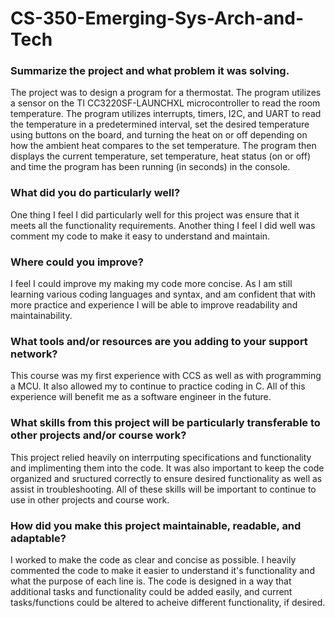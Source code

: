 # CS-350-Emerging-Sys-Arch-and-Tech  

### Summarize the project and what problem it was solving.
The project was to design a program for a thermostat. The program utilizes a sensor on the TI CC3220SF-LAUNCHXL microcontroller to read the room temperature. The program utilizes interrupts, timers, I2C, and UART to read the temperature in a predetermined interval, set the desired temperature using buttons on the board, and turning the heat on or off depending on how the ambient heat compares to the set temperature. The program then displays the current temperature, set temperature, heat status (on or off) and time the program has been running (in seconds) in the console.  

### What did you do particularly well?  
One thing I feel I did particularly well for this project was ensure that it meets all the functionality requirements. Another thing I feel I did well was comment my code to make it easy to understand and maintain.  

### Where could you improve?  
I feel I could improve my making my code more concise. As I am still learning various coding languages and syntax, and am confident that with more practice and experience I will be able to improve readability and maintainability.  

### What tools and/or resources are you adding to your support network?  
This course was my first experience with CCS as well as with programming a MCU. It also allowed my to continue to practice coding in C. All of this experience will benefit me as a software engineer in the future.  

### What skills from this project will be particularly transferable to other projects and/or course work?  
This project relied heavily on interrputing specifications and functionality and implimenting them into the code. It was also important to keep the code organized and sructured correctly to ensure desired functionality as well as assist in troubleshooting. All of these skills will be important to continue to use in other projects and course work.  

### How did you make this project maintainable, readable, and adaptable? 
I worked to make the code as clear and concise as possible. I heavily commented the code to make it easier to understand it's functionality and what the purpose of each line is. The code is designed in a way that additional tasks and functionality could be added easily, and current tasks/functions could be altered to acheive different functionality, if desired. 
